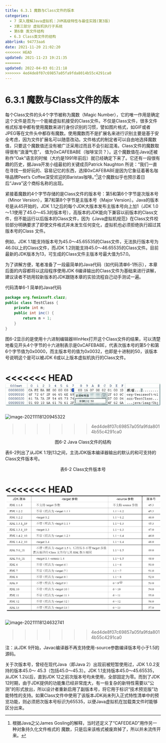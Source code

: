 ```yaml
---
title: 6.3.1 魔数与Class文件的版本
categories: 
  - 7 深入理解Java虛拟机：JVM高级特性与最佳实践(第3版)
  - 3第三部分 虚拟机执行子系统
  - 第6章 类文件结构
  - 6.3 Class类文件的结构
abbrlink: 94773aa6
date: 2021-11-20 21:02:20
<<<<<<< HEAD
updated: 2021-11-23 19:21:35
=======
updated: 2022-04-03 01:21:18
>>>>>>> 4ed4de8f07c69857a05fa9fda8014b55c4291ca0
---
```

# 6.3.1 魔数与Class文件的版本
每个Class文件的头4个字节被称为魔数（Magic Number），它的唯一作用是确定这个文件是否为一个能被虚拟机接受的Class文件。不仅是Class文件，很多文件格式标准中都有使用魔数来进行身份识别的习惯，譬如图片格式，如GIF或者JPEG等在文件头中都存有魔数。使用魔数而不是扩展名来进行识别主要是基于安全考虑，因为文件扩展名可以随意改动。文件格式的制定者可以自由地选择魔数值，只要这个魔数值还没有被广泛采用过而且不会引起混淆。Class文件的魔数取得很有“浪漫气息”， 值为0xCAFEBABE（咖啡宝贝？）。这个魔数值在Java还被称作“Oak”语言的时候（大约是1991年前后）就已经确定下来了。它还有一段很有趣的历史，据Java开发小组最初的关键成员Patrick Naughton 所说：“我们一直在寻找一些好玩的、容易记忆的东西，选择0xCAFEBABE是因为它象征着著名咖啡品牌Peet’s Coffee深受欢迎的Baristas咖啡。”[^1]这个魔数似乎也预示着日后“Java”这个商标名称的出现。

紧接着魔数的4个字节存储的是Class文件的版本号：第5和第6个字节是次版本号（Minor Version），第7和第8个字节是主版本号（Major Version）。Java的版本号是从45开始的，JDK 1.1之后的每个JDK大版本发布主版本号向上加1（JDK 1.0～1.1使用了45.0～45.3的版本号），高版本的JDK能向下兼容以前版本的Class文件，但不能运行以后版本的Class文件，因为《Java虚拟机规范》在Class文件校验部分明确要求了即使文件格式并未发生任何变化，虚拟机也必须拒绝执行超过其版本号的Class 文件。

例如，JDK 1.1能支持版本号为45.0～45.65535的Class文件，无法执行版本号为46.0以上的Class文件，而JDK 1.2则能支持45.0～46.65535的Class文件。目前最新的JDK版本为13，可生成的Class文件主版本号最大值为57.0。

为了讲解方便，笔者准备了一段最简单的Java代码（如代码清单6-1所示），本章后面的内容都将以这段程序使用JDK 6编译输出的Class文件为基础来进行讲解，建议读者不妨用较新版本的JDK跟随本章的实验流程自己动手测试一遍。

代码清单6-1 简单的Java代码
```java
package org.fenixsoft.clazz;
public class TestClass {
    private int m;
    public int inc() {
        return m + 1;
    }
}
```
图6-2显示的是使用十六进制编辑器WinHex打开这个Class文件的结果，可以清楚地看见开头4个字节的十六进制表示是0xCAFEBABE，代表次版本号的第5个和第6个字节值为0x0000，而主版本号的值为0x0032，也即是十进制的50，该版本号说明这个是可以被JDK 6或以上版本虚拟机执行的Class文件。

<<<<<<< HEAD
![image-20211118120945322](https://raw.githubusercontent.com/lanlan2017/images/master/Blog/Sum/20211118120945.png)
=======
![image-20211118120945322](https://gitee.com/XiaoLan223/images/raw/master/Blog/Sum/20211118120945.png)
>>>>>>> 4ed4de8f07c69857a05fa9fda8014b55c4291ca0
<center>图6-2 Java Class文件的结构</center>

表6-2列出了从JDK 1.1到13之间，主流JDK版本编译器输出的默认的和可支持的Class文件版本号。

<center>表6-2 Class文件版本号</center>

<<<<<<< HEAD
![image-20211118124632741](https://raw.githubusercontent.com/lanlan2017/images/master/Blog/Sum/20211118124632.png)
=======
![image-20211118124632741](https://gitee.com/XiaoLan223/images/raw/master/Blog/Sum/20211118124632.png)
>>>>>>> 4ed4de8f07c69857a05fa9fda8014b55c4291ca0

注：从JDK 9开始，Javac编译器不再支持使用-source参数编译版本号小于1.5的源码。

关于次版本号，曾经在现代Java（即Java 2）出现前被短暂使用过，JDK 1.0.2支持的版本45.0～ 45.3（包括45.0～45.3）。JDK 1.1支持版本45.0～45.65535，从JDK 1.2以后，直到JDK 12之前次版本号均未使用，全部固定为零。而到了JDK 12时期，由于JDK提供的功能集已经非常庞大，有一些复杂的新特性需要以“公测”的形式放出，所以设计者重新启用了副版本号，将它用于标识“技术预览版”功能特性的支持。如果Class文件中使用了该版本JDK尚未列入正式特性清单中的预览功能，则必须把次版本号标识为65535，以便Java虚拟机在加载类文件时能够区分出来。

[^1]: 根据Java之父James Gosling的解释，当时还定义了“CAFEDEAD”用作另一种对象持久化文件格式的 魔数，只是后来该格式被废弃掉了，所以并未流传开来。
